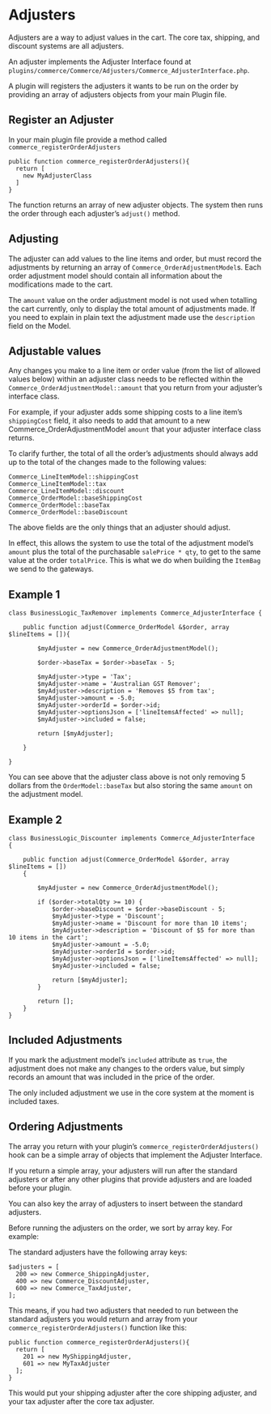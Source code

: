 # Adjusters

Adjusters are a way to adjust values in the cart. The core tax, shipping, and discount systems are all adjusters.

An adjuster implements the Adjuster Interface found at `plugins/commerce/Commerce/Adjusters/Commerce_AdjusterInterface.php`.

A plugin will registers the adjusters it wants to be run on the order by providing an array of adjusters objects from your main Plugin file.

## Register an Adjuster

In your main plugin file provide a method called `commerce_registerOrderAdjusters`

```
public function commerce_registerOrderAdjusters(){
  return [
    new MyAdjusterClass
  ]
}
```

The function returns an array of new adjuster objects. The system then runs the order through each adjuster’s `adjust()` method.

## Adjusting

The adjuster can add values to the line items and order, but must record the adjustments by returning an array of `Commerce_OrderAdjustmentModel`s.
Each order adjustment model should contain all information about the modifications made to the cart.

The `amount` value on the order adjustment model is not used when totalling the cart currently, only to display the total amount of adjustments made.
If you need to explain in plain text the adjustment made use the `description` field on the Model.

## Adjustable values

Any changes you make to a line item or order value (from the list of allowed values below) within an adjuster class needs to be reflected within the `Commerce_OrderAdjustmentModel::amount` that you return from your adjuster’s interface class.

For example, if your adjuster adds some shipping costs to a line item’s `shippingCost` field, it also needs to add that amount to a new Commerce_OrderAdjustmentModel `amount` that your adjuster interface class returns.

To clarify further, the total of all the order’s adjustments should always add up to the total of the changes made to the following values:

```
Commerce_LineItemModel::shippingCost
Commerce_LineItemModel::tax
Commerce_LineItemModel::discount
Commerce_OrderModel::baseShippingCost
Commerce_OrderModel::baseTax
Commerce_OrderModel::baseDiscount
```

The above fields are the only things that an adjuster should adjust.

In effect, this allows the system to use the total of the adjustment model’s `amount` plus the total of the purchasable `salePrice * qty`, to get to the same value at the order `totalPrice`. This is what we do when building the `ItemBag` we send to the gateways.


## Example 1


```
class BusinessLogic_TaxRemover implements Commerce_AdjusterInterface {

    public function adjust(Commerce_OrderModel &$order, array $lineItems = []){

        $myAdjuster = new Commerce_OrderAdjustmentModel();

        $order->baseTax = $order->baseTax - 5;

        $myAdjuster->type = 'Tax';
        $myAdjuster->name = 'Australian GST Remover';
        $myAdjuster->description = 'Removes $5 from tax';
        $myAdjuster->amount = -5.0;
        $myAdjuster->orderId = $order->id;
        $myAdjuster->optionsJson = ['lineItemsAffected' => null];
        $myAdjuster->included = false;

        return [$myAdjuster];

    }

}
```

You can see above that the adjuster class above is not only removing 5 dollars from the `OrderModel::baseTax` but also storing the same `amount` on the adjustment model.

## Example 2


```
class BusinessLogic_Discounter implements Commerce_AdjusterInterface
{

    public function adjust(Commerce_OrderModel &$order, array $lineItems = [])
    {

        $myAdjuster = new Commerce_OrderAdjustmentModel();

        if ($order->totalQty >= 10) {
            $order->baseDiscount = $order->baseDiscount - 5;
            $myAdjuster->type = 'Discount';
            $myAdjuster->name = 'Discount for more than 10 items';
            $myAdjuster->description = 'Discount of $5 for more than 10 items in the cart';
            $myAdjuster->amount = -5.0;
            $myAdjuster->orderId = $order->id;
            $myAdjuster->optionsJson = ['lineItemsAffected' => null];
            $myAdjuster->included = false;

            return [$myAdjuster];
        }

        return [];
    }
}
```

## Included Adjustments

If you mark the adjustment model’s `included` attribute as `true`, the adjustment does not make any changes to the orders value, but simply records an amount that was included in the price of the order.

The only included adjustment we use in the core system at the moment is included taxes.

## Ordering Adjustments

The array you return with your plugin’s `commerce_registerOrderAdjusters()` hook can be a simple array of objects that implement the Adjuster Interface.

If you return a simple array, your adjusters will run after the standard adjusters or after any other plugins that provide adjusters and are loaded before your plugin.

You can also key the array of adjusters to insert between the standard adjusters.

Before running the adjusters on the order, we sort by array key. For example:

The standard adjusters have the following array keys:

```
$adjusters = [
  200 => new Commerce_ShippingAdjuster,
  400 => new Commerce_DiscountAdjuster,
  600 => new Commerce_TaxAdjuster,
];
```

This means, if you had two adjusters that needed to run between the standard adjusters you would return and array from your `commerce_registerOrderAdjusters()` function like this:

```
public function commerce_registerOrderAdjusters(){
  return [
    201 => new MyShippingAdjuster,
    601 => new MyTaxAdjuster
  ];
}
```

This would put your shipping adjuster after the core shipping adjuster, and your tax adjuster after the core tax adjuster.
